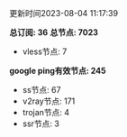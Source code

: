 更新时间2023-08-04 11:17:39

**总订阅: 36**
**总节点: 7023**
- vless节点: 7

**google ping有效节点: 245**
- ss节点: 67
- v2ray节点: 171
- trojan节点: 4
- ssr节点: 3
